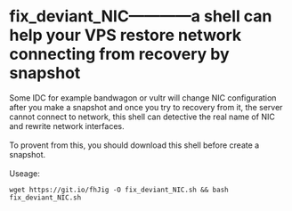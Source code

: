 # fix_deviant_NIC————a shell can help your VPS restore network connecting from recovery by snapshot

Some IDC for example bandwagon or vultr will change NIC configuration after you make a snapshot and once you try to recovery from it, the server cannot connect to network, this shell can detective the real name of NIC and rewrite network interfaces.
<br />
<br />
To provent from this, you should download this shell before create a snapshot.
<br />
<br />
Useage:
<pre><code>wget https://git.io/fhJig -O fix_deviant_NIC.sh && bash fix_deviant_NIC.sh</code></pre>
